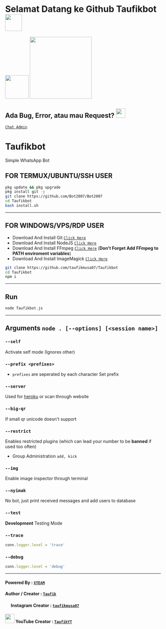 # Selamat Datang ke Github Taufikbot <img src="https://github.com/TheDudeThatCode/TheDudeThatCode/blob/master/Assets/Hi.gif" width="54px">
<img src="https://github.com/TheDudeThatCode/TheDudeThatCode/blob/master/Assets/Developer.gif" width="76px">
<img src="https://github.com/TheDudeThatCode/TheDudeThatCode/blob/master/Assets/Developer.gif" width="200px">

## Ada Bug, Error, atau mau Request? <img src="https://github.com/TheDudeThatCode/TheDudeThatCode/blob/master/Assets/happy.gif" width="30px">
[`Chat Admin`](https://wa.me/601173093564)

# Taufikbot

Simple WhatsApp Bot

## FOR TERMUX/UBUNTU/SSH USER

```bash
pkg update && pkg upgrade
pkg install git -y
git clone https://github.com/Bot2007/Bot2007
cd Taufikbot
bash install.sh
```

---------

## FOR WINDOWS/VPS/RDP USER

* Download And Install Git [`Click Here`](https://git-scm.com/downloads)
* Download And Install NodeJS [`Click Here`](https://nodejs.org/en/download)
* Download And Install FFmpeg [`Click Here`](https://ffmpeg.org/download.html) (**Don't Forget Add FFmpeg to PATH enviroment variables**)
* Download And Install ImageMagick [`Click Here`](https://imagemagick.org/script/download.php)

```bash
git clone https://github.com/taufikmusa07/Taufikbot
cd Taufikbot
npm i
```

---------

## Run

```bash
node Taufikbot.js
```

---------

## Arguments `node . [--options] [<session name>]`

### `--self`

Activate self mode (Ignores other)

### `--prefix <prefixes>`

* `prefixes` are seperated by each character
Set prefix

### `--server`

Used for [heroku](https://heroku.com/) or scan through website

### `--big-qr`

If small qr unicode doesn't support

### `--restrict`

Enables restricted plugins (which can lead your number to be **banned** if used too often)

* Group Administration `add, kick`

### `--img`

Enable image inspector through terminal

### `--nyimak`

No bot, just print received messages and add users to database

### `--test`

**Development** Testing Mode

### `--trace`

```js
conn.logger.level = 'trace'
```

### `--debug`

```js
conn.logger.level = 'debug'
```

---------

#### Powered By : [`XTEAM`](https://api.xteam.xyz)

#### Author / Creator : [`Taufik`](https://github.com/taufikmusa07)
#### <img src="https://github.com/TheDudeThatCode/TheDudeThatCode/blob/master/Assets/Instagram.svg" width="15px"> Instagram Creator : [`taufikmusa07`](https://instagram.com/taufikmusa07)
#### <img src="https://i.ibb.co/dKWvR6m/You-Tube-Logo.png" width="30px"> YouTube Creator : [`TaufikYT`](https://youtube.com/channel/UCqTjI28ETQD6JtHXHi0-XZg)
